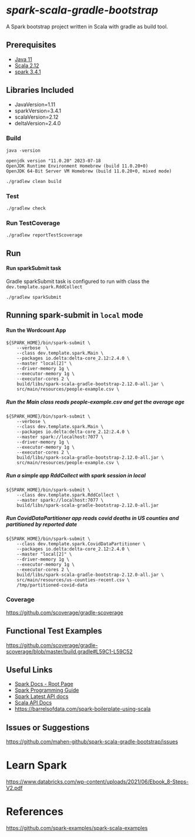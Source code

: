 # _spark-scala-gradle-bootstrap_

A Spark bootstrap project written in Scala with gradle as build tool.

## Prerequisites

- [Java 11](https://docs.aws.amazon.com/corretto/latest/corretto-11-ug/downloads-list.html)
- [Scala 2.12](https://www.scala-lang.org/download/2.12.0.html)
- [spark 3.4.1](https://spark.apache.org/downloads.html)

## Libraries Included

- JavaVersion=1.11
- sparkVersion=3.4.1
- scalaVersion=2.12
- deltaVersion=2.4.0

### Build

`java -version`

	openjdk version "11.0.20" 2023-07-18
	OpenJDK Runtime Environment Homebrew (build 11.0.20+0)
	OpenJDK 64-Bit Server VM Homebrew (build 11.0.20+0, mixed mode)

`./gradlew clean build`

### Test

	./gradlew check

### Run TestCoverage

	./gradlew reportTestScoverage

## Run

#### Run sparkSubmit task

Gradle sparkSubmit task is configured to run with class the `dev.template.spark.RddCollect`

	./gradlew sparkSubmit

## Running spark-submit in `local` mode

#### Run the Wordcount App

	${SPARK_HOME}/bin/spark-submit \
		--verbose  \
		--class dev.template.spark.Main \
		--packages io.delta:delta-core_2.12:2.4.0 \
		--master "local[2]" \
		--driver-memory 1g \
		--executor-memory 1g \
		--executor-cores 2 \
		build/libs/spark-scala-gradle-bootstrap-2.12.0-all.jar \
		src/main/resources/people-example.csv \

##### Run the Main class reads people-example.csv and get the average age

	${SPARK_HOME}/bin/spark-submit \
		--verbose \
		--class dev.template.spark.Main \
		--packages io.delta:delta-core_2.12:2.4.0 \
		--master spark://localhost:7077 \
		--driver-memory 1g \
		--executor-memory 1g \
		--executor-cores 2 \
		build/libs/spark-scala-gradle-bootstrap-2.12.0-all.jar \
		src/main/resources/people-example.csv \

##### Run a simple app RddCollect with spark session in local

	${SPARK_HOME}/bin/spark-submit \
		--class dev.template.spark.RddCollect \
		--master spark://localhost:7077 \
		build/libs/spark-scala-gradle-bootstrap-2.12.0-all.jar

##### Run CovidDataPartitioner app reads covid deaths in US counties and partitioned by reported date

	${SPARK_HOME}/bin/spark-submit \
		--class dev.template.spark.CovidDataPartitioner \
		--packages io.delta:delta-core_2.12:2.4.0 \
		--master "local[2]" \
		--driver-memory 1g \
		--executor-memory 1g \
		--executor-cores 2 \
		build/libs/spark-scala-gradle-bootstrap-2.12.0-all.jar \
		src/main/resources/us-counties-recent.csv \
		/tmp/partitioned-covid-data

### Coverage

https://github.com/scoverage/gradle-scoverage

## Functional Test Examples

https://github.com/scoverage/gradle-scoverage/blob/master/build.gradle#L59C1-L59C52

## Useful Links

- [Spark Docs - Root Page](http://spark.apache.org/docs/latest/)
- [Spark Programming Guide](http://spark.apache.org/docs/latest/programming-guide.html)
- [Spark Latest API docs](http://spark.apache.org/docs/latest/api/)
- [Scala API Docs](http://www.scala-lang.org/api/2.12.1/scala/)
- https://barrelsofdata.com/spark-boilerplate-using-scala

## Issues or Suggestions

https://github.com/mahen-github/spark-scala-gradle-bootstrap/issues

# Learn Spark

https://www.databricks.com/wp-content/uploads/2021/06/Ebook_8-Steps-V2.pdf

# References

https://github.com/spark-examples/spark-scala-examples
